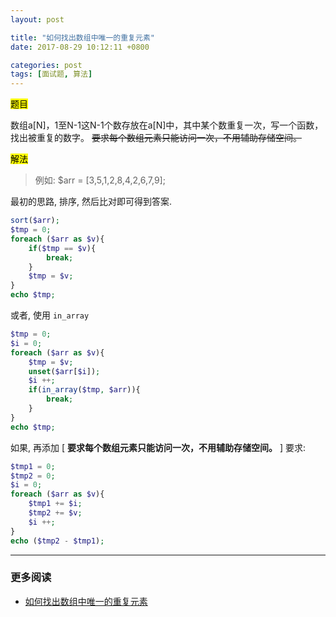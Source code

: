 ```yaml
---
layout: post

title: "如何找出数组中唯一的重复元素"
date: 2017-08-29 10:12:11 +0800

categories: post
tags: [面试题, 算法]
---
```


<mark>题目</mark>

数组a[N]，1至N-1这N-1个数存放在a[N]中，其中某个数重复一次，写一个函数， 找出被重复的数字。 ~~要求每个数组元素只能访问一次，不用辅助存储空间。~~

<mark>解法</mark>

>例如: $arr = [3,5,1,2,8,4,2,6,7,9];

最初的思路, 排序, 然后比对即可得到答案.

```php
sort($arr);
$tmp = 0;
foreach ($arr as $v){
	if($tmp == $v){
		break;
	}
	$tmp = $v;
}
echo $tmp;
```

或者, 使用 `in_array`

```php
$tmp = 0;
$i = 0;
foreach ($arr as $v){
	$tmp = $v;
	unset($arr[$i]);
	$i ++;
	if(in_array($tmp, $arr)){
		break;
	}
}
echo $tmp;
```

如果, 再添加 [ **要求每个数组元素只能访问一次，不用辅助存储空间。** ] 要求:

```php
$tmp1 = 0;
$tmp2 = 0;
$i = 0;
foreach ($arr as $v){
	$tmp1 += $i;
	$tmp2 += $v;
	$i ++;
}
echo ($tmp2 - $tmp1);
```

---
### 更多阅读
- [如何找出数组中唯一的重复元素](http://www.cnblogs.com/cysolo/p/3587314.html)
